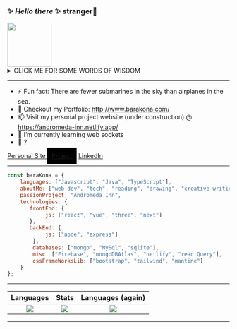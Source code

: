 ### ✨ _Hello there_ ✨ stranger👋
  <img style="height: 100px; width: 100px;" src="https://res.cloudinary.com/andromeda-inn/image/upload/v1637788763/Icons/circle_2_shjutw.svg"/>

<details><summary>CLICK ME FOR SOME WORDS OF WISDOM</summary>
<p>

```javascript
console.log("Some words of wisdom ;)")
```

</p>
</details>

<hr/>

- ⚡ Fun fact: There are fewer submarines in the sky than airplanes in the sea.
- 🔭 Checkout my Portfolio: http://www.barakona.com/
- 📫 Visit my personal project website (under construction) @ https://andromeda-inn.netlify.app/ 
- 🌱 I’m currently learning web sockets
- 🤔 ?

<div>
    <a href="http://www.barakona.com/"> Personal Site </a>
    <a style="padding:10px; background-color: black;" href="https://andromeda-inn.netlify.app/" target="_blank" rel="noreferrer">Project</a>
    <a href="https://www.linkedin.com/in/bara-kona/" target="_blank" rel="noreferrer">LinkedIn</a>
</div>
<hr/>

```javascript
const baraKona = {
    languages: ["Javascript", "Java", "TypeScript"],
    aboutMe: ["web dev", "tech", "reading", "drawing", "creative writing"],
    passionProject: "Andromeda Inn",
    technologies: {
       frontEnd: {
            js: ["react", "vue", "three", "next"]
       },
       backEnd: {
            js: ["node", "express"]
        },
        databases: ["mongo", "MySql", "sqlite"],
        misc: ["Firebase", "mongoDBAtlas", "netlify", "reactQuery"],
        cssFrameWorksLib: ["bootstrap", "tailwind", "mantine"]
    }
};
```

<hr/>

<!--Github Stats-->
| Languages             |  Stats |  Languages (again)  |
:-------------------------:|:-------------------------: | :-------------------------: |
|<img align="center" style="max-width: 300px" src="https://github-readme-stats.vercel.app/api/top-langs/?username=BaraKona&exclude_repo=Wordpress&theme=dracula"/> |<img align="center" style="max-width: 300px" src="https://github-readme-stats.vercel.app/api?username=BaraKona&theme=dracula"/> | <img align="center" style="max-width: 300px" src="https://github-readme-stats.vercel.app/api/top-langs/?username=BaraKona&exclude_repo=Wordpress&theme=dracula"/>


<hr style="color: red;"/>

<!--
**BaraKona/BaraKona** is a ✨ _special_ ✨ repository because its `README.md` (this file) appears on your GitHub profile.
Here are some ideas to get you started:
- 🔭 I’m currently working on ...
- 🌱 I’m currently learning ...
- 👯 I’m looking to collaborate on ...
- 🤔 I’m looking for help with ...
- 💬 Ask me about ...
- 📫 How to reach me: ...
- 😄 Pronouns: ...
- ⚡ Fun fact: ...
-->
